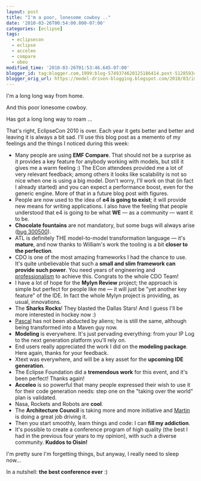 ```yaml
---
layout: post
title: "I'm a poor, lonesome cowboy .."
date: '2010-03-26T00:54:00.000-07:00'
categories: [eclipse]
tags:
  - eclipsecon
  - eclipse
  - acceleo
  - compare
  - obeo
modified_time: '2010-03-26T01:53:46.645-07:00'
blogger_id: tag:blogger.com,1999:blog-5749374620125186414.post-5128593400282170056
blogger_orig_url: https://model-driven-blogging.blogspot.com/2010/03/im-poor-lonesome-cowboy.html
---
```


I'm a long long way from home.

And this poor lonesome cowboy.

Has got a long long way to roam ...

That's right, EclipseCon 2010 is over. Each year it gets better and better and leaving it is always a bit sad. I'll use this blog post as a memento of my feelings and the things I noticed during this week:

- Many people are using **EMF Compare**. That should not be a surprise as it provides a key feature for anybody working with models, but still it gives me a warm feeling :) The ECon attendees provided me a lot of very relevant feedback; among others it looks like scalability is not so nice when one is using a big model. Don't worry, I'll work on that (in fact I already started) and you can expect a performance boost, even for the generic engine. More of that in a future blog post with figures.
- People are now used to the idea of **e4 is going to exist**; it will provide new means for writing applications. I also have the feeling that people understood that e4 is going to be what **WE** — as a community — want it to be.
- **Chocolate fountains** are not mandatory, but some bugs will always arise ([bug 300500](https://bugs.eclipse.org/bugs/show_bug.cgi?id=300500)).
- ATL is definitely THE model-to-model transformation language — it's **mature**, and now thanks to William's work the tooling is a bit **closer to the perfection**.
- CDO is one of the most amazing frameworks I had the chance to use. It's quite unbelievable that such a **small and slim framework can provide such power**. You need years of engineering and [professionalism](https://www.eclipsecon.org/2010/sessions/?page=sessions&id=1588) to achieve this. Congrats to the whole CDO Team!
- I have a lot of hope for the **Mylyn Review** project; the approach is simple but perfect for people like me — it will just be "yet another key feature" of the IDE. In fact the whole Mylyn project is providing, as usual, innovations.
- The **Sharks Rocks**! They blasted the Dallas Stars! And I guess I'll be more interested in hockey now :)
- [Pascal](https://lenettoyeur-on-eclipse.blogspot.com/) has not been abducted by aliens; he is still the same, although being transformed into a Maven guy now.
- **Modeling** is everywhere. It's just pervading everything: from your IP Log to the next generation platform you'll rely on.
- End users really appreciated the work I did on the **modeling package**. Here again, thanks for your feedback.
- Xtext was everywhere, and will be a key asset for the **upcoming IDE generation**.
- The Eclipse Foundation did a **tremendous work** for this event, and it's been perfect! Thanks again!
- **Acceleo** is so powerful that many people expressed their wish to use it for their code generation needs: step one on the "taking over the world" plan is validated.
- Nasa, Rockets and Robots are **cool**.
- The **Architecture Council** is taking more and more initiative and [Martin](https://wiki.eclipse.org/Martin_Oberhuber) is doing a great job driving it.
- Then you start smoothly, learn things and code: I can **fill my addiction**.
- It's possible to create a conference program of high quality (the best I had in the previous four years to my opinion), with such a diverse community. **Kuddos to Oisin!**

I'm pretty sure I'm forgetting things, but anyway, I really need to sleep now...

In a nutshell: **the best conference ever** :)
